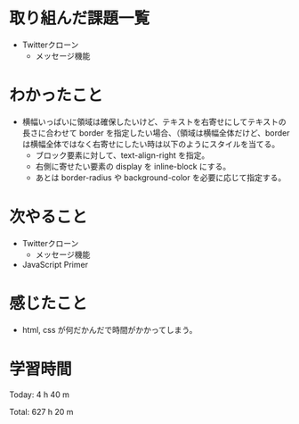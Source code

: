 # 取り組んだ課題一覧
- Twitterクローン
  - メッセージ機能

# わかったこと
- 横幅いっぱいに領域は確保したいけど、テキストを右寄せにしてテキストの長さに合わせて border を指定したい場合、（領域は横幅全体だけど、border は横幅全体ではなく右寄せにしたい時は以下のようにスタイルを当てる。
  - ブロック要素に対して、text-align-right を指定。
  - 右側に寄せたい要素の display を inline-block にする。
  - あとは border-radius や background-color を必要に応じて指定する。

# 次やること
- Twitterクローン
  - メッセージ機能
- JavaScript Primer

# 感じたこと
- html, css が何だかんだで時間がかかってしまう。

# 学習時間
Today: 4 h 40 m

Total: 627 h 20 m
